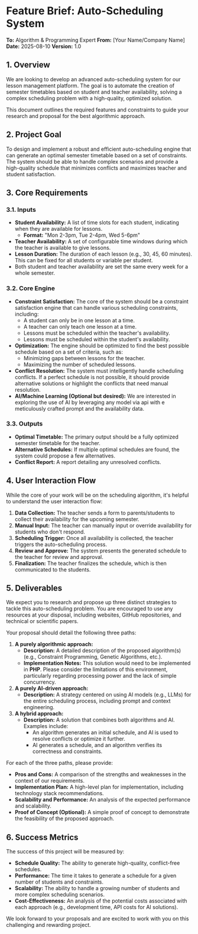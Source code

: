 # Feature Brief: Auto-Scheduling System

**To:** Algorithm & Programming Expert
**From:** [Your Name/Company Name]
**Date:** 2025-08-10
**Version:** 1.0

## 1. Overview

We are looking to develop an advanced auto-scheduling system for our lesson management platform. The goal is to automate the creation of semester timetables based on student and teacher availability, solving a complex scheduling problem with a high-quality, optimized solution.

This document outlines the required features and constraints to guide your research and proposal for the best algorithmic approach.

## 2. Project Goal

To design and implement a robust and efficient auto-scheduling engine that can generate an optimal semester timetable based on a set of constraints. The system should be able to handle complex scenarios and provide a high-quality schedule that minimizes conflicts and maximizes teacher and student satisfaction.

## 3. Core Requirements

### 3.1. Inputs

- **Student Availability:** A list of time slots for each student, indicating when they are available for lessons.
  - **Format:** "Mon 2-3pm, Tue 2-4pm, Wed 5-6pm"
- **Teacher Availability:** A set of configurable time windows during which the teacher is available to give lessons.
- **Lesson Duration:** The duration of each lesson (e.g., 30, 45, 60 minutes). This can be fixed for all students or variable per student.
- Both student and teacher availability are set the same every week for a whole semester.

### 3.2. Core Engine

- **Constraint Satisfaction:** The core of the system should be a constraint satisfaction engine that can handle various scheduling constraints, including:
  - A student can only be in one lesson at a time.
  - A teacher can only teach one lesson at a time.
  - Lessons must be scheduled within the teacher's availability.
  - Lessons must be scheduled within the student's availability.
- **Optimization:** The engine should be optimized to find the best possible schedule based on a set of criteria, such as:
  - Minimizing gaps between lessons for the teacher.
  - Maximizing the number of scheduled lessons.
- **Conflict Resolution:** The system must intelligently handle scheduling conflicts. If a perfect schedule is not possible, it should provide alternative solutions or highlight the conflicts that need manual resolution.
- **AI/Machine Learning (Optional but desired):** We are interested in exploring the use of AI by leveraging any model via api with e meticulously crafted prompt and the availability data.

### 3.3. Outputs

- **Optimal Timetable:** The primary output should be a fully optimized semester timetable for the teacher.
- **Alternative Schedules:** If multiple optimal schedules are found, the system could propose a few alternatives.
- **Conflict Report:** A report detailing any unresolved conflicts.

## 4. User Interaction Flow

While the core of your work will be on the scheduling algorithm, it's helpful to understand the user interaction flow:

1.  **Data Collection:** The teacher sends a form to parents/students to collect their availability for the upcoming semester.
2.  **Manual Input:** The teacher can manually input or override availability for students who don't respond.
3.  **Scheduling Trigger:** Once all availability is collected, the teacher triggers the auto-scheduling process.
4.  **Review and Approve:** The system presents the generated schedule to the teacher for review and approval.
5.  **Finalization:** The teacher finalizes the schedule, which is then communicated to the students.

## 5. Deliverables

We expect you to research and propose up three distinct strategies to tackle this auto-scheduling problem. You are encouraged to use any resources at your disposal, including websites, GitHub repositories, and technical or scientific papers.

Your proposal should detail the following three paths:

1.  **A purely algorithmic approach:**
    - **Description:** A detailed description of the proposed algorithm(s) (e.g., Constraint Programming, Genetic Algorithms, etc.).
    - **Implementation Notes:** This solution would need to be implemented in **PHP**. Please consider the limitations of this environment, particularly regarding processing power and the lack of simple concurrency.
2.  **A purely AI-driven approach:**
    - **Description:** A strategy centered on using AI models (e.g., LLMs) for the entire scheduling process, including prompt and context engineering.
3.  **A hybrid approach:**
    - **Description:** A solution that combines both algorithms and AI. Examples include:
      - An algorithm generates an initial schedule, and AI is used to resolve conflicts or optimize it further.
      - AI generates a schedule, and an algorithm verifies its correctness and constraints.

For each of the three paths, please provide:

- **Pros and Cons:** A comparison of the strengths and weaknesses in the context of our requirements.
- **Implementation Plan:** A high-level plan for implementation, including technology stack recommendations.
- **Scalability and Performance:** An analysis of the expected performance and scalability.
- **Proof of Concept (Optional):** A simple proof of concept to demonstrate the feasibility of the proposed approach.

## 6. Success Metrics

The success of this project will be measured by:

- **Schedule Quality:** The ability to generate high-quality, conflict-free schedules.
- **Performance:** The time it takes to generate a schedule for a given number of students and constraints.
- **Scalability:** The ability to handle a growing number of students and more complex scheduling scenarios.
- **Cost-Effectiveness:** An analysis of the potential costs associated with each approach (e.g., development time, API costs for AI solutions).

We look forward to your proposals and are excited to work with you on this challenging and rewarding project.
